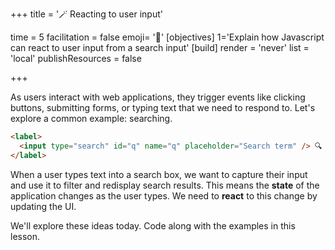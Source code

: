 +++
title = '🪄 Reacting to user input'

time = 5
facilitation = false
emoji= '🧩'
[objectives]
    1='Explain how Javascript can react to user input from a search input'
[build]
  render = 'never'
  list = 'local'
  publishResources = false

+++

As users interact with web applications, they trigger events like clicking buttons, submitting forms, or typing text that we need to respond to. Let's explore a common example: searching.

```html
<label>
  <input type="search" id="q" name="q" placeholder="Search term" /> 🔍
</label>
```

When a user types text into a search box, we want to capture their input and use it to filter and redisplay search results. This means the **state** of the application changes as the user types. We need to **react** to this change by updating the UI.

We'll explore these ideas today. Code along with the examples in this lesson.

